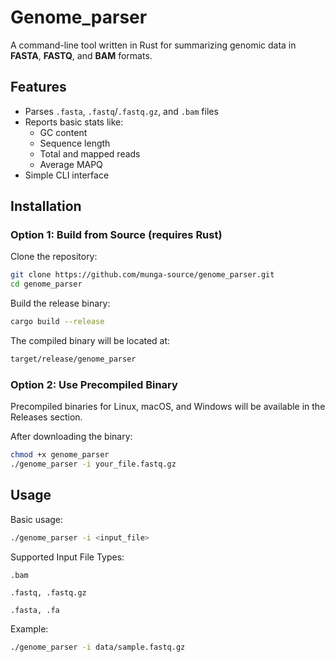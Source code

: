 # Genome_parser

A command-line tool written in Rust for summarizing genomic data in **FASTA**, **FASTQ**, and **BAM** formats.

##  Features

- Parses `.fasta`, `.fastq`/`.fastq.gz`, and `.bam` files
- Reports basic stats like:
  - GC content
  - Sequence length
  - Total and mapped reads
  - Average MAPQ
- Simple CLI interface


## Installation


### Option 1: Build from Source (requires Rust)

Clone the repository:

```bash
git clone https://github.com/munga-source/genome_parser.git
cd genome_parser

```
Build the release binary:

```bash
cargo build --release

```

The compiled binary will be located at:

```bash
target/release/genome_parser

```

### Option 2: Use Precompiled Binary

Precompiled binaries for Linux, macOS, and Windows will be available in the Releases section.

After downloading the binary:

```bash 
chmod +x genome_parser
./genome_parser -i your_file.fastq.gz

```

 ## Usage

 Basic usage:

```bash
./genome_parser -i <input_file>

```

Supported Input File Types:

    .bam

    .fastq, .fastq.gz

    .fasta, .fa

Example:

```bash
./genome_parser -i data/sample.fastq.gz
```
